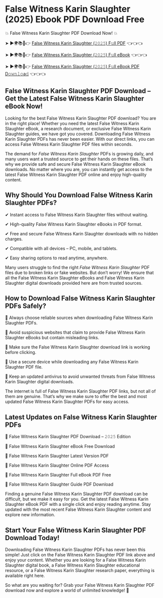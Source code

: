 # False Witness Karin Slaughter (2025) Ebook PDF Download Free

💥 False Witness Karin Slaughter PDF Download Now! 💥

➤ ►🌍📚📱👉 [False Witness Karin Slaughter (𝟸𝟶𝟸𝟻) F𝚞ll PDF](https://getpdf.xyz/false-witness-karin-slaughter) 👈👈👈


➤ ►🌍📚📱👉 [False Witness Karin Slaughter (𝟸𝟶𝟸𝟻) F𝚞ll eBook](https://getpdf.xyz/false-witness-karin-slaughter) 👈👈👈


➤ ►🌍📚📱👉 [False Witness Karin Slaughter (𝟸𝟶𝟸𝟻) F𝚞ll eBook PDF D𝚘𝚠𝚗𝚕𝚘a𝚍](https://getpdf.xyz/false-witness-karin-slaughter) 👈👈👈


## False Witness Karin Slaughter PDF Download – Get the Latest False Witness Karin Slaughter eBook Now!

Looking for the best False Witness Karin Slaughter PDF download? You are in the right place! Whether you need the latest False Witness Karin Slaughter eBook, a research document, or exclusive False Witness Karin Slaughter guides, we have got you covered. Downloading False Witness Karin Slaughter PDFs has never been easier. With our direct links, you can access False Witness Karin Slaughter PDF files within seconds.

The demand for *False Witness Karin Slaughter* PDFs is growing daily, and many users want a trusted source to get their hands on these files. That’s why we provide safe and secure False Witness Karin Slaughter eBook downloads. No matter where you are, you can instantly get access to the latest False Witness Karin Slaughter PDF online and enjoy high-quality content.

## Why Should You Download False Witness Karin Slaughter PDFs?

✔ Instant access to False Witness Karin Slaughter files without waiting.

✔ High-quality False Witness Karin Slaughter eBooks in PDF format.

✔ Free and secure False Witness Karin Slaughter downloads with no hidden charges.

✔ Compatible with all devices – PC, mobile, and tablets.

✔ Easy sharing options to read anytime, anywhere.

Many users struggle to find the right *False Witness Karin Slaughter* PDF files due to broken links or fake websites. But don’t worry! We ensure that all the False Witness Karin Slaughter eBooks and False Witness Karin Slaughter digital downloads provided here are from trusted sources.

## How to Download False Witness Karin Slaughter PDFs Safely?

📌 Always choose reliable sources when downloading False Witness Karin Slaughter PDFs.

📌 Avoid suspicious websites that claim to provide False Witness Karin Slaughter eBooks but contain misleading links.

📌 Make sure the False Witness Karin Slaughter download link is working before clicking.

📌 Use a secure device while downloading any False Witness Karin Slaughter PDF file.

📌 Keep an updated antivirus to avoid unwanted threats from False Witness Karin Slaughter digital downloads.

The internet is full of False Witness Karin Slaughter PDF links, but not all of them are genuine. That’s why we make sure to offer the best and most updated False Witness Karin Slaughter PDFs for easy access.

## Latest Updates on False Witness Karin Slaughter PDFs

🔹 False Witness Karin Slaughter PDF Download – 𝟸𝟶𝟸𝟻 Edition

🔹 False Witness Karin Slaughter eBook Free Download

🔹 False Witness Karin Slaughter Latest Version PDF

🔹 False Witness Karin Slaughter Online PDF Access

🔹 False Witness Karin Slaughter Full eBook PDF Free

🔹 False Witness Karin Slaughter Guide PDF Download

Finding a genuine False Witness Karin Slaughter PDF download can be difficult, but we make it easy for you. Get the latest False Witness Karin Slaughter eBook PDF with a single click and enjoy reading anytime. Stay updated with the most recent False Witness Karin Slaughter content and explore new information.

## Start Your False Witness Karin Slaughter PDF Download Today!

Downloading False Witness Karin Slaughter PDFs has never been this simple! Just click on the False Witness Karin Slaughter PDF link above and enjoy your content. Whether you are looking for a False Witness Karin Slaughter digital book, a False Witness Karin Slaughter educational resource, or a False Witness Karin Slaughter research paper, everything is available right here.

So what are you waiting for? Grab your False Witness Karin Slaughter PDF download now and explore a world of unlimited knowledge! 🚀